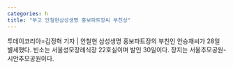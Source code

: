 ```yaml
---
categories: h
title: "부고 안철현삼성생명 홍보파트장씨 부친상"
---
```

투데이코리아=김정혁 기자 | 안철현 삼성생명 홍보파트장의 부친인 안승채씨가 28일 별세했다. 빈소는 서울성모장례식장 22호실이며 발인 30일이다. 장지는 서울추모공원-시안추모공원이다.